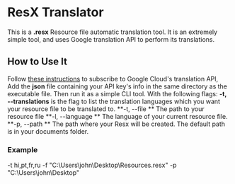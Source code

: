 # ResX Translator

This is a **.resx** Resource file automatic translation tool. It is an extremely simple tool, and uses Google translation API to perform its translations. 

## How to Use It
Follow [these instructions](https://cloud.google.com/translate/docs/reference/libraries?hl=fr) to subscribe to Google Cloud's translation API, 
Add the **json** file containing your API key's info in the same directory as the executable file.
Then run it as a simple CLI tool. With the following flags: 
**-t,  --translations** is the flag to list the translation languages which you want your resource file to be translated to. 
**-t, --file ** The path to your resource file
**-l, --language ** The language of your current resource file.
**-p, --path ** The path where your Resx will be created. The default path is in your documents folder.

### Example 
-t hi,pt,fr,ru -f  "C:\Users\john\Desktop\Resources.resx"  -p  "C:\Users\john\Desktop"

